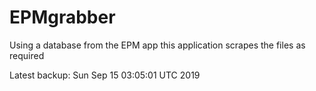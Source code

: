 # EPMgrabber
Using a database from the EPM app this application scrapes the files as required


Latest backup: Sun Sep 15 03:05:01 UTC 2019
